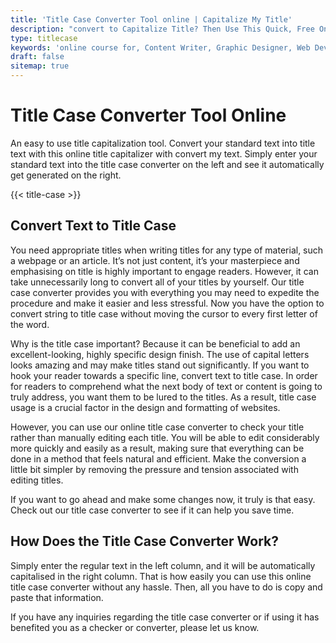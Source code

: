 ```yaml
---
title: 'Title Case Converter Tool online | Capitalize My Title'
description: "convert to Capitalize Title? Then Use This Quick, Free Online Handy Title Case Converter Tool online. Simple Copy and Paste. title case vs sentence case, ap title case, google scholar"
type: titlecase
keywords: 'online course for, Content Writer, Graphic Designer, Web Developer, Software Engineer, Frontend Developer graphic designer, UI designer, digital marketing'
draft: false
sitemap: true
---
```


# Title Case Converter Tool Online

An easy to use title capitalization tool. Convert your standard text into title text with this online title capitalizer with convert my text. Simply enter your standard text into the title case converter on the left and see it automatically get generated on the right.



{{< title-case >}}

## Convert Text to Title Case

You need appropriate titles when writing titles for any type of material, such a webpage or an article. It’s not just content, it’s your masterpiece and emphasising on title is highly important to engage readers. However, it can take unnecessarily long to convert all of your titles by yourself. Our title case converter provides you with everything you may need to expedite the procedure and make it easier and less stressful. Now you have the option to convert string to title case without moving the cursor to every first letter of the word. 

Why is the title case important? Because it can be beneficial to add an excellent-looking, highly specific design finish. The use of capital letters looks amazing and may make titles stand out significantly. If you want to hook your reader towards a specific line, convert text to title case. In order for readers to comprehend what the next body of text or content is going to truly address, you want them to be lured to the titles. As a result, title case usage is a crucial factor in the design and formatting of websites.

However, you can use our online title case converter to check your title rather than manually editing each title. You will be able to edit considerably more quickly and easily as a result, making sure that everything can be done in a method that feels natural and efficient. Make the conversion a little bit simpler by removing the pressure and tension associated with editing titles.

If you want to go ahead and make some changes now, it truly is that easy. Check out our title case converter to see if it can help you save time.

## How Does the Title Case Converter Work?

Simply enter the regular text in the left column, and it will be automatically capitalised in the right column. That is how easily you can use this online title case converter without any hassle. Then, all you have to do is copy and paste that information.

If you have any inquiries regarding the title case converter or if using it has benefited you as a checker or converter, please let us know. 
